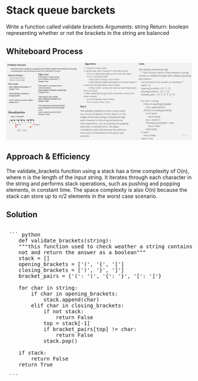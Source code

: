 # Stack queue barckets

Write a function called validate brackets
Arguments: string
Return: boolean
representing whether or not the brackets in the string are balanced

## Whiteboard Process

![whiteBoard](./Stack_queue_validate_bracket.jpg)

## Approach & Efficiency

The validate_brackets function using a stack has a time complexity of O(n), where n is the length of the input string. It iterates through each character in the string and performs stack operations, such as pushing and popping elements, in constant time. The space complexity is also O(n) because the stack can store up to n/2 elements in the worst case scenario.

## Solution

<pre>

 ``` python
    def validate_brackets(string):
    """this function used to check weather a string contains a validate brackets with validate openning and close or 
    not and return the answer as a boolean"""
    stack = []
    opening_brackets = ['(', '{', '[']
    closing_brackets = [')', '}', ']']
    bracket_pairs = {'(': ')', '{': '}', '[': ']'}

    for char in string:
        if char in opening_brackets:
            stack.append(char)
        elif char in closing_brackets:
            if not stack:
                return False
            top = stack[-1]
            if bracket_pairs[top] != char:
                return False
            stack.pop()

    if stack:
        return False
    return True

 ```
</pre>

